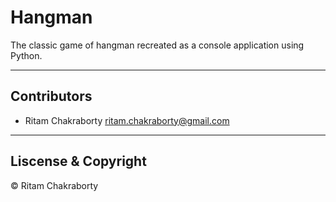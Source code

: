 # Hangman

The classic game of hangman recreated as a console application using Python.

---

## Contributors

- Ritam Chakraborty <ritam.chakraborty@gmail.com>

---

## Liscense & Copyright

© Ritam Chakraborty
